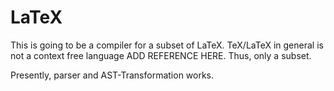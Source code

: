 LaTeX
=====

This is going to be a compiler for a subset of LaTeX. TeX/LaTeX in
general is not a context free language ADD REFERENCE HERE. 
Thus, only a subset.

Presently, parser and AST-Transformation works.
